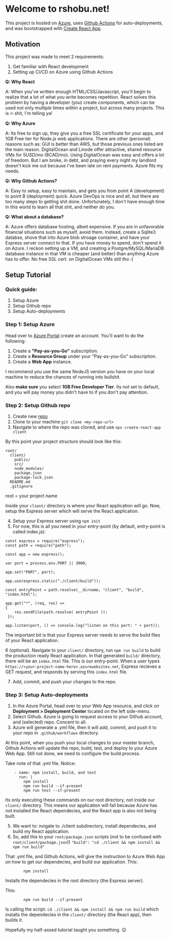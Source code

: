 # Welcome to rshobu.net!

This project is hosted on [Azure](https://azure.microsoft.com/en-ca/features/azure-portal/), uses [Github Actions](https://docs.github.com/en/actions) for auto-deployments, and was bootstrapped with [Create React App](https://github.com/facebook/create-react-app).

## Motivation

This project was made to meet 2 requirements:
1.  Get familiar with React development
2.  Setting up CI/CD on Azure using Github Actions

**Q: Why React**

A: When you've written enough HTML/CSS/Javascript, you'll begin to realize that a lot of what you write becomes repetition.  React solves this problem by having a developer (you) create components, which can be used not only multiple times within a project, but across many projects.  This is 🔥 shit, I'm telling ya!

**Q: Why Azure**

A: Its free to sign up, they give you a free SSL certificate for your apps, and 1GB Free tier for Node.js web applications.  There are other (personal) reasons such as: GUI is better than AWS, but those previous ones listed are the main reason.  DigitalOcean and Linode offer attractive, shared resource VMs for $5USD/mo ~($8CAD/mo).  Using DigitalOcean was easy and offers a lot of freedom. But I am broke, in debt, and praying every night my landlord doesn't kick me out because I've been late on rent payments.  Azure fits my needs.

**Q: Why Github Actions?**

A: Easy to setup, easy to maintain, and gets you from point A (development) to point B (deployment) quick.  Azure DevOps is nice and all, but there are too many steps to getting shit done.  Unfortunately, I don't have enough time in this world to learn all that shit, and neither do you.

**Q: What about a database?**

A: Azure offers database hosting, albeit expensive.  If you are in unfavorable financial situations such as myself, avoid them.  Instead, create a Sqlite3 databse, shove that into Azure blob stroage container, and have your Express server connect to that.  If you have money to spend, don't spend it on Azure.  I reckon setting up a VM, and creating a Postgre/MySQL/MariaDB database instance in that VM is cheaper (and better) than anything Azure has to offer.  No free SSL cert. on DigitalOcean VMs still tho :(

## Setup Tutorial

### Quick guide:
1. Setup Azure
2. Setup Github repo
3. Setup Auto-deployments

### Step 1: Setup Azure

Head over to [Azure Portal](https://azure.microsoft.com/en-ca/features/azure-portal/) create an account.  You'll want to do the following:

1. Create a **"Pay-as-you-Go"** subscription.
2. Create a **Resource Group** under your "Pay-as-you-Go" subscription.
3. Create a **Web App** instance. 

I recommend you use the same NodeJS version you have on your local machine to reduce the chances of running into bullshit.

Also **make sure** you select **1GB Free Developer Tier**. Its not set to default, and you will pay money you didn't have to if you don't pay attention.

### Step 2: Setup Github repo

1. Create new [repo](https://github.com/new)
2. Clone to your machine `git clone <my-repo-url>`
3. Navigate to where the repo was cloned, and use `npx create-react-app client`

By this point your project structure should look like this:
```
root/
  client/
    public/
    src/
    node_modules/ 
    package.json
    package-lock.json
  README.md
  .gitignore
```
root = your project name

Inside your `client/` directory is where your React application will go.  Now, setup the Express server which will serve the React application.

4. Setup your Express server using `npm init`
5. For now, this is all you need in your entry-point (by default, entry-point is called index.js):

```
const express = require("express");
const path = require("path");

const app = new express();

var port = process.env.PORT || 3000;

app.set("PORT", port);

app.use(express.static("./client/build"));

const entryPoint = path.resolve(__dirname, "client", "build", "index.html");

app.get("*", (req, res) => 
{
    res.sendFile(path.resolve( entryPoint ));
 });

app.listen(port, () => console.log("listen on this port: " + port));
```

The important bit is that your Express server needs to serve the build files of your React application. 

6 (optional). Navigate to your `client/` directory, run `npm run build` to build the production ready React application.  In that generated `build/` directory, there will be an `index.html` file.  This is our entry-point.  When a user types `https://<your-project-name-here>.azurewebsites.net`, Express recieves a GET request, and responds by serving this `index.html` file.

7. Add, commit, and push your changes to the repo.

### Step 3: Setup Auto-deployments
1. In the Azure Portal, head over to your Web App resource, and click on **Deployment > Deployment Center** located on the left side-menu.
2. Select Github.  Azure is going to request access to your Github account, and (selected) repo.  Concent to all.
3. Azure will generate a .yml file, then it will add, commit, and push it to your repo in `.github/workflows` directory.

At this point, when you push your local changes to your master branch, Github Actions will update the repo, build, test, and deploy to your Azure Web App.  Still not done, we need to configure the build process.

Take note of that .yml file.  Notice:
```
    - name: npm install, build, and test
      run: |
        npm install
        npm run build --if-present
        npm run test --if-present
```

Its only executing these commands on our root directory, not inside our `client/` directory.  This means our application will fail because Azure has not installed the React dependecies, and the React app is also not being built.

5. We want to: nvigate to ./client subdirectory, install dependecies, and build my React application.
6. So, add this to your `root/package.json` scripts (not to be confused with `root/client/package.json`!)
```"build": "cd ./client && npm install && npm run build"```

That .yml file, and Github Actions, will give the instruction to Azure Web App on how to get our dependecies, and  build our application.
This:
```
        npm install
```
Installs the dependecies in the root directory (the Express server).

This:
```
        npm run build --if-present
```
Is calling the script: `cd ./client && npm install && npm run build` which installs the dependecies in the `client/` directory (the React app), then builds it.

Hopefully my half-assed tutorial taught you something. 😉
